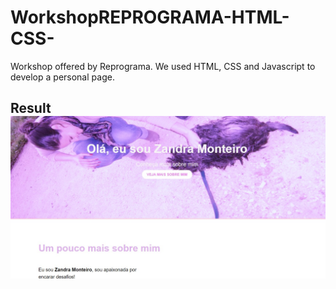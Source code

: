 # WorkshopREPROGRAMA-HTML-CSS-
Workshop offered by Reprograma. We used HTML, CSS and Javascript to develop a personal page.

<h2> Result </2>
<img src="Workshop REPROGRAMA/img/screen.jpg">

